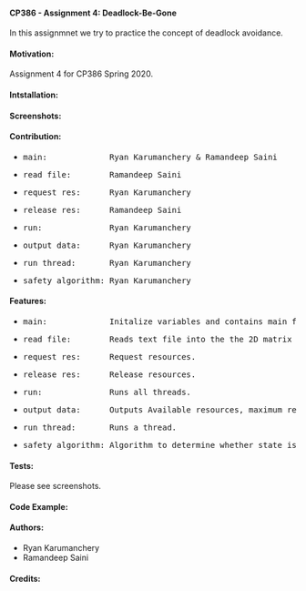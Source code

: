 #### CP386 - Assignment 4: Deadlock-Be-Gone
In this assignmnet we try to practice the concept of deadlock avoidance. 

#### Motivation: 
Assignment 4 for CP386 Spring 2020.
  
#### Intstallation:

#### Screenshots:

#### Contribution:
* <pre>main:             Ryan Karumanchery & Ramandeep Saini</pre>
* <pre>read_file:        Ramandeep Saini</pre>
* <pre>request_res:      Ryan Karumanchery</pre>
* <pre>release_res:      Ramandeep Saini</pre>
* <pre>run:              Ryan Karumanchery</pre>
* <pre>output_data:      Ryan Karumanchery</pre>
* <pre>run_thread:       Ryan Karumanchery</pre>
* <pre>safety_algorithm: Ryan Karumanchery</pre>

#### Features:
* <pre>main:             Initalize variables and contains main function loop.</pre>     
* <pre>read_file:        Reads text file into the the 2D matrix maximum.</pre>        
* <pre>request_res:      Request resources.</pre>        
* <pre>release_res:      Release resources.</pre>
* <pre>run:              Runs all threads.</pre>     
* <pre>output_data:      Outputs Available resources, maximum resources, allocation, and resources needed.</pre>
* <pre>run_thread:       Runs a thread.</pre>
* <pre>safety_algorithm: Algorithm to determine whether state is safe.</pre>

#### Tests:
Please see screenshots.

#### Code Example:

#### Authors:
* Ryan Karumanchery
* Ramandeep Saini

#### Credits:
